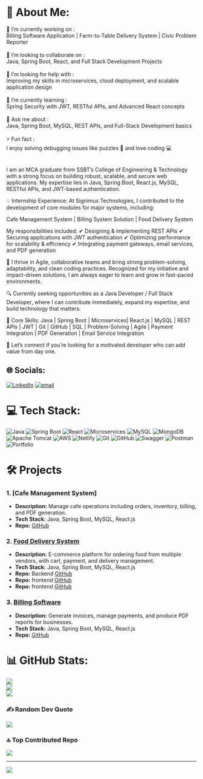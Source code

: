 # 💫 About Me:
🔭 I’m currently working on :<br>Billing Software Application | Farm-to-Table Delivery System | Civic Problem Reporter <br><br>👯 I’m looking to collaborate on :<br>Java, Spring Boot, React, and Full Stack Development Projects<br><br>🤝 I’m looking for help with :<br>Improving my skills in microservices, cloud deployment, and scalable application design<br><br>🌱 I’m currently learning :<br>Spring Security with JWT, RESTful APIs, and Advanced React concepts<br><br>💬 Ask me about :<br>Java, Spring Boot, MySQL, REST APIs, and Full-Stack Development basics<br><br>⚡ Fun fact :<br>I enjoy solving debugging issues like puzzles 🧩 and love coding 💻<br><br>     
I am an MCA graduate from SSBT’s College of Engineering & Technology with a strong focus on building robust, scalable, and secure web applications. My expertise lies in Java, Spring Boot, React.js, MySQL, RESTful APIs, and JWT-based authentication.

💡 Internship Experience:
At Signimus Technologies, I contributed to the development of core modules for major systems, including:

Cafe Management System | Billing System Solution | Food Delivery System

My responsibilities included:
✔ Designing & implementing REST APIs
✔ Securing applications with JWT authentication
✔ Optimizing performance for scalability & efficiency
✔ Integrating payment gateways, email services, and PDF generation

🌱 I thrive in Agile, collaborative teams and bring strong problem-solving, adaptability, and clean coding practices. Recognized for my initiative and impact-driven solutions, I am always eager to learn and grow in fast-paced environments.

🔍 Currently seeking opportunities as a Java Developer / Full Stack Developer, where I can contribute immediately, expand my expertise, and build technology that matters.

💼 Core Skills:
Java | Spring Boot | Microservices| React.js | MySQL | REST APIs | JWT | Git | GitHub | SQL | Problem-Solving | Agile | Payment Integration | PDF Generation | Email Service Integration

📩 Let’s connect if you’re looking for a motivated developer who can add value from day one.


## 🌐 Socials:
[![LinkedIn](https://img.shields.io/badge/LinkedIn-%230077B5.svg?logo=linkedin&logoColor=white)](https://linkedin.com/in/https://www.linkedin.com/in/kunal-pardeshi-ba3627250/) 
[![email](https://img.shields.io/badge/Email-D14836?logo=gmail&logoColor=white)](mailto:kpardeshi433@gmail.com) 

# 💻 Tech Stack:
![Java](https://img.shields.io/badge/java-%23ED8B00.svg?style=for-the-badge&logo=openjdk&logoColor=white) 
![Spring Boot](https://img.shields.io/badge/springboot-%236DB33F.svg?style=for-the-badge&logo=springboot&logoColor=white) 
![React](https://img.shields.io/badge/react-%2320232a.svg?style=for-the-badge&logo=react&logoColor=%2361DAFB) 
![Microservices](https://img.shields.io/badge/Microservices-%23007396.svg?style=for-the-badge&logoColor=white) 
![MySQL](https://img.shields.io/badge/mysql-4479A1.svg?style=for-the-badge&logo=mysql&logoColor=white) 
![MongoDB](https://img.shields.io/badge/MongoDB-%234ea94b.svg?style=for-the-badge&logo=mongodb&logoColor=white) 
![Apache Tomcat](https://img.shields.io/badge/apache%20tomcat-%23F8DC75.svg?style=for-the-badge&logo=apache-tomcat&logoColor=black) 
![AWS](https://img.shields.io/badge/AWS-%23FF9900.svg?style=for-the-badge&logo=amazon-aws&logoColor=white) 
![Netlify](https://img.shields.io/badge/netlify-%23000000.svg?style=for-the-badge&logo=netlify&logoColor=#00C7B7) 
![Git](https://img.shields.io/badge/git-%23F05033.svg?style=for-the-badge&logo=git&logoColor=white) 
![GitHub](https://img.shields.io/badge/github-%23121011.svg?style=for-the-badge&logo=github&logoColor=white) 
![Swagger](https://img.shields.io/badge/-Swagger-%23Clojure?style=for-the-badge&logo=swagger&logoColor=white) 
![Postman](https://img.shields.io/badge/Postman-FF6C37?style=for-the-badge&logo=postman&logoColor=white) 
![Portfolio](https://img.shields.io/badge/Portfolio-%23000000.svg?style=for-the-badge&logo=firefox&logoColor=#FF7139)
# 🛠️ Projects

### 1. [Cafe Management System]
- **Description:** Manage cafe operations including orders, inventory, billing, and PDF generation.
- **Tech Stack:** Java, Spring Boot, MySQL, React.js
- **Repo:** [GitHub](https://github.com/kunall002/CafeManagementSystem)


### 2. [Food Delivery System](https://foodclient-netlify.netlify.app/)
- **Description:** E-commerce platform for ordering food from multiple vendors, with cart, payment, and delivery management.
- **Tech Stack:** Java, Spring Boot, MySQL, React.js
- **Repo:** Backend [GitHub](https://github.com/kunall002/foodrestapi)
- **Repo:** frontend [GitHub](https://github.com/kunall002/foodAdmin-netlify)
- **Repo:** frontend [GitHub](https://github.com/kunall002/foodclient-netlify)


### 3. [Billing Software](https://github.com/kunall002/billing-software)
- **Description:** Generate invoices, manage payments, and produce PDF reports for businesses.
- **Tech Stack:** Java, Spring Boot, MySQL, React.js
- **Repo:** [GitHub](https://github.com/kunall002/Billing-Software-System)



# 📊 GitHub Stats:
![](https://github-readme-stats.vercel.app/api?username=kunall002&theme=github_dark&hide_border=false&include_all_commits=true&count_private=true)<br/>
![](https://nirzak-streak-stats.vercel.app/?user=kunall002&theme=github_dark&hide_border=false)<br/>
![](https://github-readme-stats.vercel.app/api/top-langs/?username=kunall002&theme=github_dark&hide_border=false&include_all_commits=true&count_private=true&layout=compact)

### ✍️ Random Dev Quote
![](https://quotes-github-readme.vercel.app/api?type=horizontal&theme=radical)

### 🔝 Top Contributed Repo
![](https://github-contributor-stats.vercel.app/api?username=kunall002&limit=5&theme=vue-dark&combine_all_yearly_contributions=true)

---
[![](https://visitcount.itsvg.in/api?id=kunall002&icon=2&color=12)](https://visitcount.itsvg.in)

<!-- Proudly created with GPRM ( https://gprm.itsvg.in ) -->
